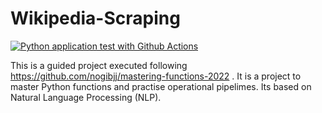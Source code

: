 # Wikipedia-Scraping

[![Python application test with Github Actions](https://github.com/akul-bharadwaj/Wikipedia-Scraping/actions/workflows/main.yml/badge.svg)](https://github.com/akul-bharadwaj/Wikipedia-Scraping/actions/workflows/main.yml)

This is a guided project executed following https://github.com/nogibjj/mastering-functions-2022 . It is a project to master Python functions and practise operational pipelimes.
Its based on Natural Language Processing (NLP). 
